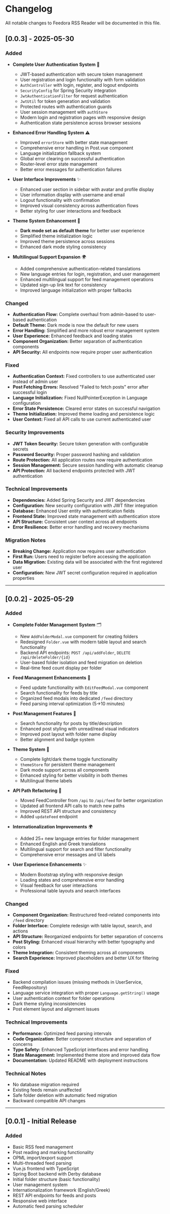# Changelog

All notable changes to Feedora RSS Reader will be documented in this file.

## [0.0.3] - 2025-05-30

### Added
- **Complete User Authentication System** 🔐
  - JWT-based authentication with secure token management
  - User registration and login functionality with form validation
  - `AuthController` with login, register, and logout endpoints
  - `SecurityConfig` for Spring Security integration
  - `JwtAuthenticationFilter` for request authentication
  - `JwtUtil` for token generation and validation
  - Protected routes with authentication guards
  - User session management with `authStore`
  - Modern login and registration pages with responsive design
  - Authentication state persistence across browser sessions

- **Enhanced Error Handling System** ⚠️
  - Improved `errorStore` with better state management
  - Comprehensive error handling in Post.vue component
  - Language initialization fallback system
  - Global error clearing on successful authentication
  - Router-level error state management
  - Better error messages for authentication failures

- **User Interface Improvements** ✨
  - Enhanced user section in sidebar with avatar and profile display
  - User information display with username and email
  - Logout functionality with confirmation
  - Improved visual consistency across authentication flows
  - Better styling for user interactions and feedback

- **Theme System Enhancement** 🌙
  - **Dark mode set as default theme** for better user experience
  - Simplified theme initialization logic
  - Improved theme persistence across sessions
  - Enhanced dark mode styling consistency

- **Multilingual Support Expansion** 🌍
  - Added comprehensive authentication-related translations
  - New language entries for login, registration, and user management
  - Enhanced multilingual support for feed management operations
  - Updated sign-up link text for consistency
  - Improved language initialization with proper fallbacks

### Changed
- **Authentication Flow:** Complete overhaul from admin-based to user-based authentication
- **Default Theme:** Dark mode is now the default for new users
- **Error Handling:** Simplified and more robust error management system
- **User Experience:** Enhanced feedback and loading states
- **Component Organization:** Better separation of authentication components
- **API Security:** All endpoints now require proper user authentication

### Fixed
- **Authentication Context:** Fixed controllers to use authenticated user instead of admin user
- **Post Fetching Errors:** Resolved "Failed to fetch posts" error after successful login
- **Language Initialization:** Fixed NullPointerException in Language configuration
- **Error State Persistence:** Cleared error states on successful navigation
- **Theme Initialization:** Improved theme loading and persistence logic
- **User Context:** Fixed all API calls to use current authenticated user

### Security Improvements
- **JWT Token Security:** Secure token generation with configurable secrets
- **Password Security:** Proper password hashing and validation
- **Route Protection:** All application routes now require authentication
- **Session Management:** Secure session handling with automatic cleanup
- **API Protection:** All backend endpoints protected with JWT authentication

### Technical Improvements
- **Dependencies:** Added Spring Security and JWT dependencies
- **Configuration:** New security configuration with JWT filter integration
- **Database:** Enhanced User entity with authentication fields
- **Frontend State:** Improved state management with authentication store
- **API Structure:** Consistent user context across all endpoints
- **Error Resilience:** Better error handling and recovery mechanisms

### Migration Notes
- **Breaking Change:** Application now requires user authentication
- **First Run:** Users need to register before accessing the application
- **Data Migration:** Existing data will be associated with the first registered user
- **Configuration:** New JWT secret configuration required in application properties

---

## [0.0.2] - 2025-05-29

### Added
- **Complete Folder Management System** 🗂️
  - New `AddFolderModal.vue` component for creating folders
  - Redesigned `Folder.vue` with modern table layout and search functionality
  - Backend API endpoints: `POST /api/addFolder`, `DELETE /api/deleteFolder/{id}`
  - User-based folder isolation and feed migration on deletion
  - Real-time feed count display per folder

- **Feed Management Enhancements** 📰
  - Feed update functionality with `EditFeedModal.vue` component
  - Search functionality for feeds by title
  - Organized feed modals into dedicated `/feed` directory
  - Feed parsing interval optimization (5→10 minutes)

- **Post Management Features** 📝
  - Search functionality for posts by title/description
  - Enhanced post styling with unread/read visual indicators
  - Improved post layout with folder name display
  - Better alignment and badge system

- **Theme System** 🎨
  - Complete light/dark theme toggle functionality
  - `themeStore` for persistent theme management
  - Dark mode support across all components
  - Enhanced styling for better visibility in both themes
  - Multilingual theme labels

- **API Path Refactoring** 🔧
  - Moved FeedController from `/api` to `/api/feed` for better organization
  - Updated all frontend API calls to match new paths
  - Improved REST API structure and consistency
  - Added `updateFeed` endpoint

- **Internationalization Improvements** 🌍
  - Added 25+ new language entries for folder management
  - Enhanced English and Greek translations
  - Multilingual support for search and filter functionality
  - Comprehensive error messages and UI labels

- **User Experience Enhancements** ✨
  - Modern Bootstrap styling with responsive design
  - Loading states and comprehensive error handling
  - Visual feedback for user interactions
  - Professional table layouts and search interfaces

### Changed
- **Component Organization:** Restructured feed-related components into `/feed` directory
- **Folder Interface:** Complete redesign with table layout, search, and actions
- **API Structure:** Reorganized endpoints for better separation of concerns
- **Post Styling:** Enhanced visual hierarchy with better typography and colors
- **Theme Integration:** Consistent theming across all components
- **Search Experience:** Improved placeholders and better UX for filtering

### Fixed
- Backend compilation issues (missing methods in UserService, FeedRepository)
- Language service integration with proper `Language.getString()` usage
- User authentication context for folder operations
- Dark theme styling inconsistencies
- Post element layout and alignment issues

### Technical Improvements
- **Performance:** Optimized feed parsing intervals
- **Code Organization:** Better component structure and separation of concerns
- **Type Safety:** Enhanced TypeScript interfaces and error handling
- **State Management:** Implemented theme store and improved data flow
- **Documentation:** Updated README with deployment instructions

### Technical Notes
- No database migration required
- Existing feeds remain unaffected
- Safe folder deletion with automatic feed migration
- Backward compatible API changes

---

## [0.0.1] - Initial Release

### Added
- Basic RSS feed management
- Post reading and marking functionality
- OPML import/export support
- Multi-threaded feed parsing
- Vue.js frontend with TypeScript
- Spring Boot backend with Derby database
- Initial folder structure (basic functionality)
- User management system
- Internationalization framework (English/Greek)
- REST API endpoints for feeds and posts
- Responsive web interface
- Automatic feed parsing scheduler
